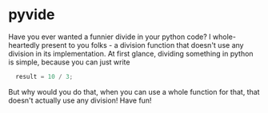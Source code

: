 # pyvide
Have you ever wanted a funnier divide in your python code?
I whole-heartedly present to you folks - a division function that doesn't use any division in its implementation.
At first glance, dividing something in python is simple, because you can just write
```python
  result = 10 / 3;
```
But why would you do that, when you can use a whole function for that, that doesn't actually use any division!
Have fun!
